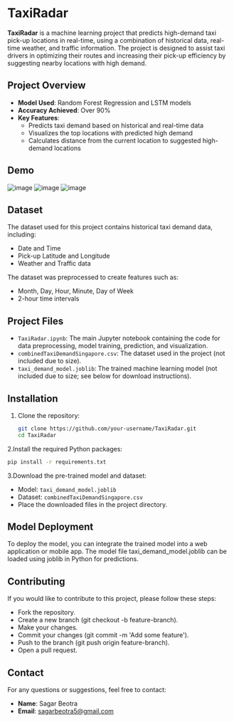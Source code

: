 # TaxiRadar

**TaxiRadar** is a machine learning project that predicts high-demand taxi pick-up locations in real-time, using a combination of historical data, real-time weather, and traffic information. The project is designed to assist taxi drivers in optimizing their routes and increasing their pick-up efficiency by suggesting nearby locations with high demand.

## Project Overview

- **Model Used**: Random Forest Regression and LSTM models
- **Accuracy Achieved**: Over 90%
- **Key Features**:
  - Predicts taxi demand based on historical and real-time data
  - Visualizes the top locations with predicted high demand
  - Calculates distance from the current location to suggested high-demand locations

## Demo

![image](https://github.com/user-attachments/assets/a8b63376-d882-4073-b039-7a5fdeb6e0b7)
![image](https://github.com/user-attachments/assets/da3d994d-0ab5-4236-92f1-e206b1d67b49)
![image](https://github.com/user-attachments/assets/1a84559b-ca8e-4e10-ae0a-475a6a94a49e)


## Dataset

The dataset used for this project contains historical taxi demand data, including:
- Date and Time
- Pick-up Latitude and Longitude
- Weather and Traffic data

The dataset was preprocessed to create features such as:
- Month, Day, Hour, Minute, Day of Week
- 2-hour time intervals

## Project Files

- `TaxiRadar.ipynb`: The main Jupyter notebook containing the code for data preprocessing, model training, prediction, and visualization.
- `combinedTaxiDemandSingapore.csv`: The dataset used in the project (not included due to size).
- `taxi_demand_model.joblib`: The trained machine learning model (not included due to size; see below for download instructions).

## Installation

1. Clone the repository:
   ```bash
   git clone https://github.com/your-username/TaxiRadar.git
   cd TaxiRadar
2.Install the required Python packages:
   ```bash
   pip install -r requirements.txt
   ```  

3.Download the pre-trained model and dataset:

- Model: `taxi_demand_model.joblib`
- Dataset: `combinedTaxiDemandSingapore.csv`
- Place the downloaded files in the project directory.

## Model Deployment
To deploy the model, you can integrate the trained model into a web application or mobile app. The model file taxi_demand_model.joblib can be loaded using joblib in Python for predictions.

## Contributing
If you would like to contribute to this project, please follow these steps:

- Fork the repository.
- Create a new branch (git checkout -b feature-branch).
- Make your changes.
- Commit your changes (git commit -m 'Add some feature').
- Push to the branch (git push origin feature-branch).
- Open a pull request.


## Contact
For any questions or suggestions, feel free to contact:

- **Name**: Sagar Beotra
- **Email**: sagarbeotra5@gmail.com

